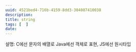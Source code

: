 ```yaml
---
uuid: 4521bed4-716b-4159-8dd3-304087410038
description: 
title: string
tags: [  ]
date: 
---
```




설명: C에선 문자의 배열로 Java에선 객체로 표현, JS에선 원시타입